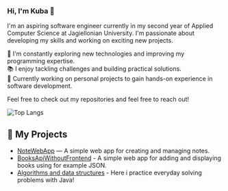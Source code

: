 ### Hi, I'm Kuba 👋
I'm an aspiring software engineer currently in my second year of Applied Computer Science at Jagiellonian University. I'm passionate about developing my skills and working on exciting new projects.

🔧 I'm constantly exploring new technologies and improving my programming expertise.<br/>
📚 I enjoy tackling challenges and building practical solutions.<br/>
🚀 Currently working on personal projects to gain hands-on experience in software development.<br/>

Feel free to check out my repositories and feel free to reach out!<br/>


![Top Langs](https://github-readme-stats.vercel.app/api/top-langs/?username=kubastra&stats_format=bytes)


## 🚀 My Projects
- [NoteWebApp](https://github.com/kubastra/NoteWebApp) — A simple web app for creating and managing notes.  
- [BooksApiWithoutFrontend](https://github.com/kubastra/books-api-without-frontend) - A simple web app for adding and displaying books using for example JSON.
- [Algorithms and data structures](https://github.com/kubastra/Algorithms-and-data-structures-Java) - Here i practice everyday solving problems with Java!
